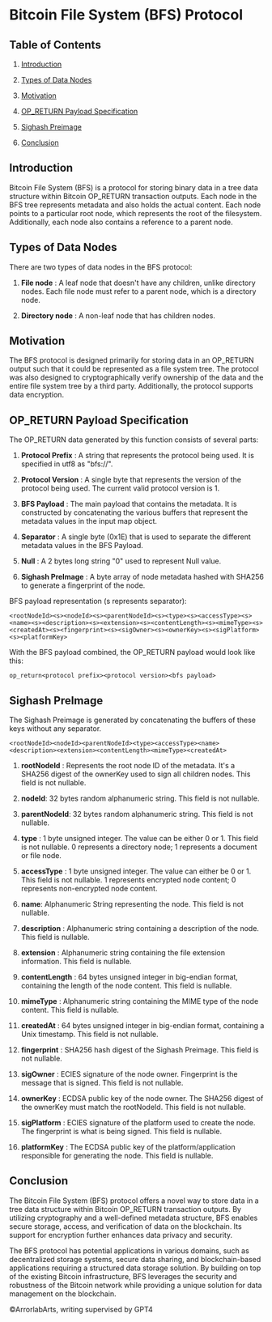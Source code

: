 # Bitcoin File System (BFS) Protocol

## Table of Contents

1.  [Introduction](https://docs.google.com/document/d/10Y6b6jWECG-hIDvCNYUnMGrev5jPPsYmlrtk_w5Mv2k/edit#heading=h.b4cg8fao7emt)
    
2.  [Types of Data Nodes](https://docs.google.com/document/d/10Y6b6jWECG-hIDvCNYUnMGrev5jPPsYmlrtk_w5Mv2k/edit#heading=h.dqu59hj95t4h)
    
3.  [Motivation](https://docs.google.com/document/d/10Y6b6jWECG-hIDvCNYUnMGrev5jPPsYmlrtk_w5Mv2k/edit#heading=h.lpasspsa9pym)
    
4.  [OP_RETURN Payload Specification](https://docs.google.com/document/d/10Y6b6jWECG-hIDvCNYUnMGrev5jPPsYmlrtk_w5Mv2k/edit#heading=h.134kqyflkomd)
    
5.  [Sighash Preimage](https://docs.google.com/document/d/10Y6b6jWECG-hIDvCNYUnMGrev5jPPsYmlrtk_w5Mv2k/edit#heading=h.kyfnfy5mhnjc)
    
6.  [Conclusion](https://docs.google.com/document/d/10Y6b6jWECG-hIDvCNYUnMGrev5jPPsYmlrtk_w5Mv2k/edit#heading=h.yvf03cakdnp9)
    

## Introduction

Bitcoin File System (BFS) is a protocol for storing binary data in a tree data structure within Bitcoin OP_RETURN transaction outputs. Each node in the BFS tree represents metadata and also holds the actual content. Each node points to a particular root node, which represents the root of the filesystem. Additionally, each node also contains a reference to a parent node.

## Types of Data Nodes

There are two types of data nodes in the BFS protocol:

1.  <b>File node</b> : A leaf node that doesn't have any children, unlike directory nodes. Each file node must refer to a parent node, which is a directory node.
    
2.  <b>Directory node</b> : A non-leaf node that has children nodes.
    

## Motivation

The BFS protocol is designed primarily for storing data in an OP_RETURN output such that it could be represented as a file system tree. The protocol was also designed to cryptographically verify ownership of the data and the entire file system tree by a third party. Additionally, the protocol supports data encryption.

## OP_RETURN Payload Specification

The OP_RETURN data generated by this function consists of several parts:

1.  <b>Protocol Prefix</b> : A string that represents the protocol being used. It is specified in utf8 as "bfs://".
    
2.  <b>Protocol Version</b> : A single byte that represents the version of the protocol being used. The current valid protocol version is 1.
    
3.  <b>BFS Payload</b> : The main payload that contains the metadata. It is constructed by concatenating the various buffers that represent the metadata values in the input map object.
    
4.  <b>Separator</b> : A single byte (0x1E) that is used to separate the different metadata values in the BFS Payload.
    
5.  <b>Null</b> : A 2 bytes long string "0" used to represent Null value.
    
6.  <b>Sighash PreImage</b> : A byte array of node metadata hashed with SHA256 to generate a fingerprint of the node.
    

BFS payload representation (s represents separator):

    <rootNodeId><s><nodeId><s><parentNodeId><s><type><s><accessType><s><name><s><description><s><extension><s><contentLength><s><mimeType><s><createdAt><s><fingerprint><s><sigOwner><s><ownerKey><s><sigPlatform><s><platformKey>

With the BFS payload combined, the OP_RETURN payload would look like this:

    op_return<protocol prefix><protocol version><bfs payload>

## Sighash PreImage

The Sighash Preimage is generated by concatenating the buffers of these keys without any separator.

    <rootNodeId><nodeId><parentNodeId><type><accessType><name><description><extension><contentLength><mimeType><createdAt>

1.  <b>rootNodeId</b> : Represents the root node ID of the metadata. It's a SHA256 digest of the ownerKey used to sign all children nodes. This field is not nullable.
    
2.  <b>nodeId</b>: 32 bytes random alphanumeric string. This field is not nullable.
    
3.  <b>parentNodeId</b>: 32 bytes random alphanumeric string. This field is not nullable.
    
4.  <b>type</b> : 1 byte unsigned integer. The value can be either 0 or 1. This field is not nullable. 0 represents a directory node; 1 represents a document or file node.
    
5.  <b>accessType</b> : 1 byte unsigned integer. The value can either be 0 or 1. This field is not nullable. 1 represents encrypted node content; 0 represents non-encrypted node content.
    

6. <b>name</b>: Alphanumeric String representing the node. This field is not nullable.

7.  <b>description</b> : Alphanumeric string containing a description of the node. This field is nullable.
    
8.  <b>extension</b> : Alphanumeric string containing the file extension information. This field is nullable.
    
9.  <b>contentLength</b> : 64 bytes unsigned integer in big-endian format, containing the length of the node content. This field is nullable.
    
10.  <b>mimeType</b> : Alphanumeric string containing the MIME type of the node content. This field is nullable.
    
11.  <b>createdAt</b> : 64 bytes unsigned integer in big-endian format, containing a Unix timestamp. This field is not nullable.
    
12.  <b>fingerprint</b> : SHA256 hash digest of the Sighash Preimage. This field is not nullable.
    
13.  <b>sigOwner</b> : ECIES signature of the node owner. Fingerprint is the message that is signed. This field is not nullable.
    
14.  <b>ownerKey</b> : ECDSA public key of the node owner. The SHA256 digest of the ownerKey must match the rootNodeId. This field is not nullable.
    
15.  <b>sigPlatform</b> : ECIES signature of the platform used to create the node. The fingerprint is what is being signed. This field is nullable.
    
16.  <b>platformKey</b> : The ECDSA public key of the platform/application responsible for generating the node. This field is nullable.
    

## Conclusion

The Bitcoin File System (BFS) protocol offers a novel way to store data in a tree data structure within Bitcoin OP_RETURN transaction outputs. By utilizing cryptography and a well-defined metadata structure, BFS enables secure storage, access, and verification of data on the blockchain. Its support for encryption further enhances data privacy and security.

The BFS protocol has potential applications in various domains, such as decentralized storage systems, secure data sharing, and blockchain-based applications requiring a structured data storage solution. By building on top of the existing Bitcoin infrastructure, BFS leverages the security and robustness of the Bitcoin network while providing a unique solution for data management on the blockchain.













©ArrorlabArts, writing supervised by GPT4
